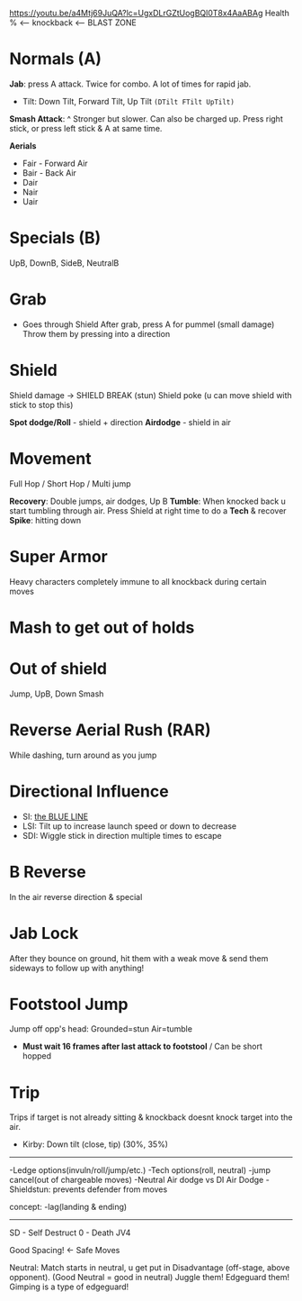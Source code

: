 https://youtu.be/a4Mtj69JuQA?lc=UgxDLrGZtUogBQl0T8x4AaABAg
Health % <-- knockback <-- BLAST ZONE
# Normals (A)
**Jab**: press A attack. Twice for combo. A lot of times for rapid jab.
- Tilt: Down Tilt, Forward Tilt, Up Tilt  `(DTilt FTilt UpTilt)`

**Smash Attack**: ^ Stronger but slower. Can also be charged up.
Press right stick, or press left stick & A at same time.

**Aerials**
- Fair - Forward Air
- Bair - Back Air
- Dair
- Nair
- Uair
# Specials (B)
UpB, DownB, SideB, NeutralB

# Grab
- Goes through Shield
After grab, press A for pummel (small damage)
Throw them by pressing into a direction
# Shield
Shield damage -> SHIELD BREAK (stun)
Shield poke (u can move shield with stick to stop this)

**Spot dodge/Roll** - shield + direction
**Airdodge** - shield in air
# Movement
Full Hop / Short Hop / Multi jump

**Recovery**: Double jumps, air dodges, Up B
**Tumble**: When knocked back u start tumbling through air. Press Shield at right time to do a **Tech** & recover
**Spike**: hitting down
# Super Armor
Heavy characters completely immune to all knockback during certain moves
# Mash to get out of holds

# Out of shield
Jump, UpB, Down Smash
# Reverse Aerial Rush (RAR)
While dashing, turn around as you jump
# Directional Influence
- SI: [the BLUE LINE](https://youtu.be/Phq1PLOo-nU)
- LSI: Tilt up to increase launch speed or down to decrease
- SDI: Wiggle stick in direction multiple times to escape
# B Reverse
In the air reverse direction & special
# Jab Lock
After they bounce on ground, hit them with a weak move & send them sideways to follow up with anything!
# Footstool Jump
Jump off opp's head: Grounded=stun Air=tumble
- **Must wait 16 frames after last attack to footstool** / Can be short hopped
# Trip
Trips if target is not already sitting & knockback doesnt knock target into the air.
- Kirby: Down tilt (close, tip)  (30%, 35%)

---
-Ledge options(invuln/roll/jump/etc.) -Tech options(roll, neutral) -jump cancel(out of chargeable moves) -Neutral Air dodge vs DI Air Dodge -Shieldstun: prevents defender from moves

concept: -lag(landing & ending)

---

SD - Self Destruct
0 - Death   JV4

Good Spacing! <- Safe Moves

Neutral: Match starts in neutral, u get put in Disadvantage (off-stage, above opponent).  (Good Neutral = good in neutral)
Juggle them! Edgeguard them! Gimping is a type of edgeguard!

